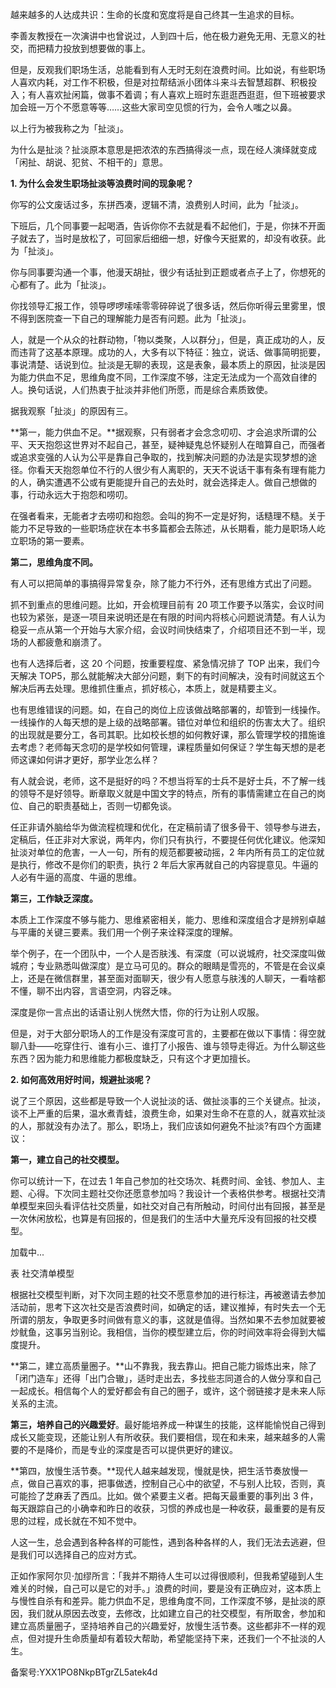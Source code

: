 越来越多的人达成共识：生命的长度和宽度将是自己终其一生追求的目标。

李善友教授在一次演讲中也曾说过，人到四十后，他在极力避免无用、无意义的社交，而把精力投放到想要做的事上。

但是，反观我们职场生活，总能看到有人无时无刻在浪费时间。比如说，有些职场人喜欢内耗，对工作不积极，但是对拉帮结派小团体斗来斗去智慧超群、积极投入；有人喜欢扯闲篇，做事不着调；有人喜欢上班时东逛逛西逛逛，但下班被要求加会班一万个不愿意等等……这些大家司空见惯的行为，会令人嗤之以鼻。

以上行为被我称之为「扯淡」。

为什么是扯淡？扯淡原本意思是把浓浓的东西搞得淡一点，现在经人演绎就变成「闲扯、胡说、犯贫、不相干的」意思。

**1\. 为什么会发生职场扯淡等浪费时间的现象呢？**

你写的公文废话过多，东拼西凑，逻辑不清，浪费别人时间，此为「扯淡」。

下班后，几个同事要一起喝酒，告诉你你不去就是看不起他们，于是，你抹不开面子就去了，当时是放松了，可回家后细细一想，好像今天挺累的，却没有收获。此为「扯淡」。

你与同事要沟通一个事，他漫天胡扯，很少有话扯到正题或者点子上了，你想死的心都有了。此为「扯淡」。

你找领导汇报工作，领导啰啰嗦嗦零零碎碎说了很多话，然后你听得云里雾里，恨不得到医院查一下自己的理解能力是否有问题。此为「扯淡」。

人，就是一个从众的社群动物，「物以类聚，人以群分」，但是，真正成功的人，反而违背了这基本原理。成功的人，大多有以下特征：独立，说话、做事简明扼要，事说清楚、话说到位。扯淡是无聊的表现，这是表象，最本质上的原因，扯淡是因为能力供血不足，思维角度不同，工作深度不够，注定无法成为一个高效自律的人。换句话说，人们热衷于扯淡并非他们所愿，而是综合素质致使。

据我观察「扯淡」的原因有三。

**第一，能力供血不足。**据观察，只有弱者才会念念叨叨、才会追求所谓的公平、天天抱怨这世界对不起自己，甚至，疑神疑鬼总怀疑别人在暗算自己，而强者或追求变强的人认为公平是靠自己争取的，找到解决问题的办法是实现梦想的途径。你看天天抱怨单位不行的人很少有人离职的，天天不说话干事有条有理有能力的人，确实遭遇不公或有更能提升自己的去处时，就会选择走人。做自己想做的事，行动永远大于抱怨和唠叨。

在强者看来，无能者才去唠叨和抱怨。会叫的狗不一定是好狗，话糙理不糙。关于能力不足导致的一些职场症状在本书多篇都会去陈述，从长期看，能力是职场人屹立职场的第一要素。

**第二，思维角度不同。**

有人可以把简单的事搞得异常复杂，除了能力不行外，还有思维方式出了问题。

抓不到重点的思维问题。比如，开会梳理目前有 20 项工作要予以落实，会议时间也较为紧张，是逐一项目来说明还是在有限的时间内将核心问题说清楚。有人认为稳妥一点从第一个开始与大家介绍，会议时间快结束了，介绍项目还不到一半，现场的人都疲惫和崩溃了。

也有人选择后者，这 20 个问题，按重要程度、紧急情况排了 TOP 出来，我们今天解决 TOP5，那么就能解决大部分问题，剩下的有时间解决，没有时间就这五个解决后再去处理。思维抓住重点，抓好核心，本质上，就是精要主义。

也有思维错误的问题。如，在自己的岗位上应该做战略部署的，却管到一线操作。一线操作的人每天想的是上级的战略部署。错位对单位和组织的伤害太大了。组织的出现就是要分工，各司其职。比如校长想的如何教好课，那么管理学校的措施谁去考虑？老师每天念叨的是学校如何管理，课程质量如何保证？学生每天想的是老师这课如何讲才更好，那学业怎么样？

有人就会说，老师，这不是挺好的吗？不想当将军的士兵不是好士兵，不了解一线的领导不是好领导。断章取义就是中国文字的特点，所有的事情需建立在自己的岗位、自己的职责基础上，否则一切都免谈。

任正非请外脑给华为做流程梳理和优化，在定稿前请了很多骨干、领导参与进去，定稿后，任正非对大家说，两年内，你们只有执行，不要提任何优化建议。他深知扯淡对单位的危害，一人一句，所有的规范都要被动摇，2 年内所有员工的定位就是执行，修改不是你们的职责，执行 2 年后大家再就自己的内容提意见。牛逼的人必有牛逼的高度、牛逼的思维。

**第三，工作缺乏深度。**

本质上工作深度不够与能力、思维紧密相关，能力、思维和深度组合才是辨别卓越与平庸的关键三要素。我们用一个例子来诠释深度的理解。

举个例子，在一个团队中，一个人是否肤浅、有深度（可以说城府，社交深度叫做城府；专业熟悉叫做深度）是立马可见的。群众的眼睛是雪亮的，不管是在会议桌上，还是在微信群里，甚至面对面聊天，很少有人愿意与肤浅的人聊天，一看啥都不懂，聊不出内容，言语空洞，内容乏味。

深度是你一言点出的话语让别人恍然大悟，你的行为让别人叹服。

但是，对于大部分职场人的工作是没有深度可言的，主要都在做以下事情：得空就聊八卦——吃穿住行、谁有小三、谁打了小报告、谁与领导走得近。为什么聊这些东西？因为能力和思维能力都极度缺乏，只有这个才更加擅长。

**2\. 如何高效用好时间，规避扯淡呢？**

说了三个原因，这些都是导致一个人说扯淡的话、做扯淡事的三个关键点。扯淡，谈不上严重的后果，温水煮青蛙，浪费生命，如果对生命不在意的人，就喜欢扯淡的人，那就没有办法了。那么，职场上，我们应该如何避免不扯淡\?有四个方面建议：

**第一，建立自己的社交模型。**

你可以统计一下，在过去 1 年自己参加的社交场次、耗费时间、金钱、参加人、主题、心得。下次同主题社交你还愿意参加吗？我设计一个表格供参考。根据社交清单模型来回头看评估社交质量，如社交对自己有所触动，时间付出有回报，甚至是一次休闲放松，也算是有回报的，但是我们的生活中大量充斥没有回报的社交模型。

加载中...

表 社交清单模型

根据社交模型判断，对下次同主题的社交不愿意参加的进行标注，再被邀请去参加活动前，思考下这次社交是否浪费时间，如确定的话，建议推掉，有时失去一个无所谓的朋友，争取更多时间做有意义的事，这就是值得。当然如果不去参加就要被炒鱿鱼，这事另当别论。我相信，当你的模型建立后，你的时间效率将会得到大幅度提升。

**第二，建立高质量圈子。**山不靠我，我去靠山。把自己能力锻炼出来，除了「闭门造车」还得「出门合辙」，适时走出去，多找些志同道合的人做分享和自己一起成长。相信每个人的爱好都会有自己的圈子，或许，这个弱链接才是未来人际关系的主流。

**第三，培养自己的兴趣爱好**。最好能培养成一种谋生的技能，这样能愉悦自己得到成长又能变现，还能让别人有所收获。我们要相信，现在和未来，越来越多的人需要的不是降价，而是专业的深度是否可以提供更好的建议。

**第四，放慢生活节奏。**现代人越来越发现，慢就是快，把生活节奏放慢一点，做自己喜欢的事，把事做透，控制自己心中的欲望，不与别人比较，否则，真可能捡了芝麻丢了西瓜。比如。做个紧要主义者。把每天最重要的事列出 3 件，每天跟踪自己的小确幸和昨日的收获，习惯的养成也是一种收获，最重要的是有反思的过程，成长就在不知不觉中。

人这一生，总会遇到各种各样的可能性，遇到各种各样的人，我们无法去逃避，但是我们可以选择自己的应对方式。

正如作家阿尔贝·加缪所言：「我并不期待人生可以过得很顺利，但我希望碰到人生难关的时候，自己可以是它的对手。」浪费的时间，要是没有正确应对，这本质上与慢性自杀有和差异。能力供血不足，思维角度不同，工作深度不够，是扯淡的原因，我们就从原因去改变，去修改，比如建立自己的社交模型，有所取舍，参加和建立高质量圈子，坚持培养自己的兴趣爱好，放慢生活节奏。这些都非不一样的观点，但对提升生命质量却有着较大帮助，希望能坚持下来，还我们一个不扯淡的人生。

备案号:YXX1PO8NkpBTgrZL5atek4d
